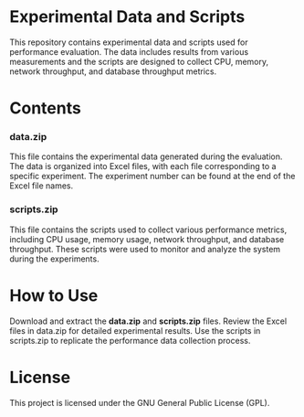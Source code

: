 # Experimental Data and Scripts
This repository contains experimental data and scripts used for performance evaluation. The data includes results from various measurements and the scripts are designed to collect CPU, memory, network throughput, and database throughput metrics.

# Contents
### data.zip
This file contains the experimental data generated during the evaluation. The data is organized into Excel files, with each file corresponding to a specific experiment. The experiment number can be found at the end of the Excel file names.

### scripts.zip
This file contains the scripts used to collect various performance metrics, including CPU usage, memory usage, network throughput, and database throughput. These scripts were used to monitor and analyze the system during the experiments.

# How to Use
Download and extract the **data.zip** and **scripts.zip** files.
Review the Excel files in data.zip for detailed experimental results.
Use the scripts in scripts.zip to replicate the performance data collection process.

# License
This project is licensed under the GNU General Public License (GPL).
